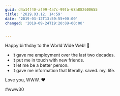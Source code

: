 ```yaml
---
guid: d4a14f40-af99-4a7c-99fb-68a882600655
title: '2019.03.12, 14:59'
date: '2019-03-12T13:59:55+00:00'
changed: '2019-09-24T19:20:09+00:00'


---
```


Happy birthday to the World Wide Web! 🎉

- It gave me employment over the last two decades. 
- It put me in touch with new friends. 
- It let me be a better person. 
- It gave me information that literally. saved. my. life. 

Love you, WWW. ❤️

#www30
